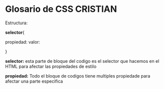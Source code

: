 # **Glosario** de CSS CRISTIAN



Estructura:

**selector**{

propiedad:  valor:

}

**selector:** esta parte de bloque del codigo es el selector que hacemos en el HTML para afectar las propiedades de estilo 

**propiedad:** Todo el bloque de codigos tiene multiples propiedade para afectar una parte especifica 



